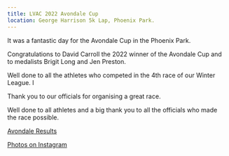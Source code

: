 ```yaml
---
title: LVAC 2022 Avondale Cup
location: George Harrison 5k Lap, Phoenix Park.
---
```


It was a fantastic day for the Avondale Cup in the Phoenix Park. 

Congratulations to David Carroll the 2022 winner of the Avondale Cup and to medalists Brigit Long and Jen Preston. 

Well done to all the athletes who competed in the 4th race of our Winter League. I

Thank you to our officials for organising a great race.

Well done to all athletes and a big thank you to all the officials who made the race possible. 

<a href="/races/2022-03-27-avondale-cup/" target="_blank" rel="noopener noreferrer">Avondale Results</a>

<a href="hhttps://www.instagram.com/p/Cbmx1rQMRB5/" target="_blank" rel="noopener noreferrer">Photos on Instagram</a>
 
